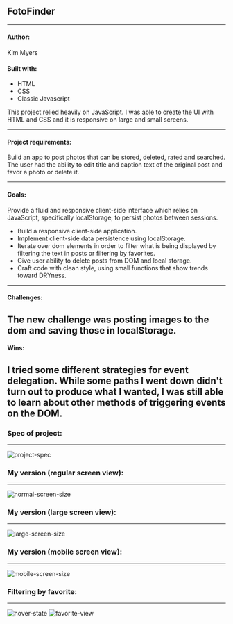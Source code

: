 
## FotoFinder
---


#### Author:
Kim Myers


#### Built with:
* HTML
* CSS 
* Classic Javascript

This project relied heavily on JavaScript. I was able to create the UI with HTML and CSS and it is responsive on large and small screens.

---

#### Project requirements:
Build an app to post photos that can be stored, deleted, rated and searched. The user had the ability to edit title and caption text of the original post and favor a photo or delete it. 

---


#### Goals:
Provide a fluid and responsive client-side interface which relies on JavaScript, specifically localStorage, to persist photos between sessions.

* Build a responsive client-side application.
* Implement client-side data persistence using localStorage.
* Iterate over dom elements in order to filter what is being displayed by filtering the text in posts or filtering by favorites.
* Give user ability to delete posts from DOM and local storage.
* Craft code with clean style, using small functions that show trends toward DRYness.

---


#### Challenges:
The new challenge was posting images to the dom and saving those in localStorage.
---


#### Wins:
I tried some different strategies for event delegation. While some paths I went down didn't turn out to produce what I wanted,  I was still able to learn about other methods of triggering events on the DOM.
---


### Spec of project:
---
![project-spec](https://user-images.githubusercontent.com/43019784/50910255-aac7b300-13ea-11e9-87b3-1e31febee97d.png)


### My version (regular screen view):
---
![normal-screen-size](https://user-images.githubusercontent.com/43019784/50910080-502e5700-13ea-11e9-8e91-839eb726fbbf.png)

### My version (large screen view):
---
![large-screen-size](https://user-images.githubusercontent.com/43019784/50910093-57edfb80-13ea-11e9-976f-5a01a6c4d36e.png)

### My version (mobile screen view):
---
![mobile-screen-size](https://user-images.githubusercontent.com/43019784/50910099-5cb2af80-13ea-11e9-95c2-210cf1038043.png)

### Filtering by favorite:
---
![hover-state](https://user-images.githubusercontent.com/43019784/50910120-620ffa00-13ea-11e9-80bd-97a31d49c55a.png)
![favorite-view](https://user-images.githubusercontent.com/43019784/50910124-650aea80-13ea-11e9-8ad9-40779cd77e41.png)








